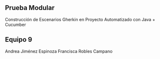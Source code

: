 ## Prueba Modular
Construcción de Escenarios Gherkin en Proyecto Automatizado con Java + Cucumber

## Equipo 9
Andrea Jiménez Espinoza
Francisca Robles Campano